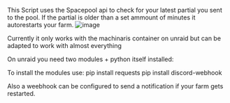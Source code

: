 This Script uses the Spacepool api to check for your latest partial you sent to the pool.
If the partial is older than a set ammount of minutes it autorestarts your farm.
![image](https://github.com/ApfelBirneKreis/Chia-SpacePool-Watcher/assets/84158946/cd3c18f3-0c55-4dcf-8a6e-2225595b2368)

Currently it only works with the machinaris container on unraid but can be adapted to work with almost everything

On unraid you need two modules + python itself installed:

To install the modules use:
pip install requests
pip install discord-webhook


Also a weebhook can be configured to send a notification if your farm gets restarted.
